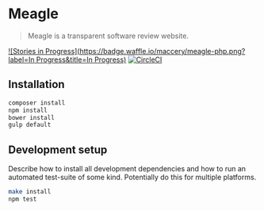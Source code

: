 
# Meagle
> Meagle is a transparent software review website. 

[![Stories in Progress](https://badge.waffle.io/maccery/meagle-php.png?label=In Progress&title=In Progress)](https://waffle.io/maccery/meagle-php)
[![CircleCI](https://circleci.com/gh/maccery/meagle-php.svg?style=svg)](https://circleci.com/gh/maccery/meagle-php)

## Installation


```sh
composer install
npm install
bower install
gulp default
```

## Development setup

Describe how to install all development dependencies and how to run an automated test-suite of some kind. Potentially do this for multiple platforms.

```sh
make install
npm test
```
